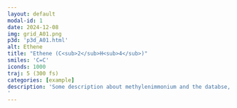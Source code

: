 ```yaml
---
layout: default
modal-id: 1
date: 2024-12-08
img: grid_A01.png
p3d: 'p3d_A01.html'
alt: Ethene
title: "Ethene (C<sub>2</sub>H<sub>4</sub>)"
smiles: 'C=C'
iconds: 1000
traj: 5 (300 fs)
categories: [example]
description: 'Some description about methylenimmonium and the databse, and what excited state chemistry this molecule shows ... Lorem ipsum dolor sit amet, consetetur sadipscing elitr, sed diam nonumy eirmod tempor invidunt ut labore et dolore magna aliquyam erat, sed diam voluptua. At vero eos et accusam et justo duo dolores et ea rebum. Stet clita kasd gubergren, no sea takimata sanctus est Lorem ipsum dolor sit amet. Lorem ipsum dolor sit amet, consetetur sadipscing elitr, sed diam nonumy eirmod tempor invidunt ut labore et dolore magna aliquyam erat, sed diam voluptua. At vero eos et accusam et justo duo dolores et ea rebum. Stet clita kasd gubergren, no sea takimata sanctus est Lorem ipsum dolor sit amet.
'
---
```

